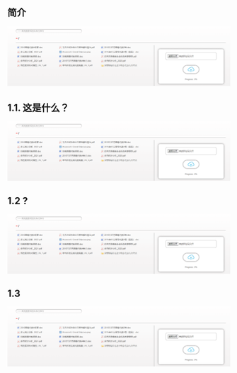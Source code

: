## 简介

<div style="text-align: center;">
    <img src="../assets/img/demo.png" style="zoom:100%;" alt="Oops?">
</div>

## 1.1. 这是什么？

<div style="text-align: center;">
    <img src="../_images/demo.png" style="zoom:100%;" alt="Oops?">
</div>

## 1.2 ?

<div style="text-align: center;">
    <img src="./fig/demo.png" style="zoom:100%;" alt="Oops?">
</div>

## 1.3

<div style="text-align: center;">
    <img src="demo.png" style="zoom:100%;" alt="Oops?">
</div>